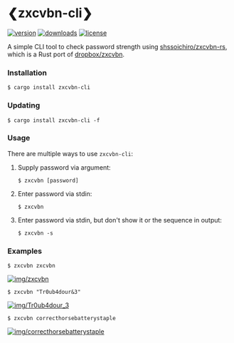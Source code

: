 # ❮zxcvbn-cli❯

[![version][badges/version]][crates.io/b0x]
[![downloads][badges/downloads]][crates.io/b0x]
[![license][badges/license]][license]

A simple CLI tool to check password strength using [shssoichiro/zxcvbn-rs](https://github.com/shssoichiro/zxcvbn-rs), which is a Rust port of [dropbox/zxcvbn](https://github.com/dropbox/zxcvbn).

### Installation
```console
$ cargo install zxcvbn-cli
```

### Updating
```console
$ cargo install zxcvbn-cli -f
```

### Usage
There are multiple ways to use `zxcvbn-cli`:

1. Supply password via argument:
    ```console
    $ zxcvbn [password]
    ```

2. Enter password via stdin:
    ```console
    $ zxcvbn
    ```

3. Enter password via stdin, but don't show it or the sequence in output:
    ```console
    $ zxcvbn -s
    ```


### Examples
```console
$ zxcvbn zxcvbn
```
[![img/zxcvbn]][img/zxcvbn]

```console
$ zxcvbn "Tr0ub4dour&3"
```
[![img/Tr0ub4dour_3]][img/Tr0ub4dour_3]

```console
$ zxcvbn correcthorsebatterystaple
```
[![img/correcthorsebatterystaple]][img/correcthorsebatterystaple]

[crates.io/b0x]: https://crates.io/crates/zxcvbn-cli

[license]: https://github.com/u32i64/zxcvbn-cli/blob/master/LICENSE
[changelog]: https://github.com/u32i64/zxcvbn-cli/blob/master/CHANGELOG.md

[badges/version]: https://img.shields.io/crates/v/zxcvbn-cli.svg?style=for-the-badge
[badges/downloads]: https://img.shields.io/crates/d/zxcvbn-cli.svg?style=for-the-badge
[badges/license]: https://img.shields.io/crates/l/zxcvbn-cli.svg?style=for-the-badge

[img/zxcvbn]: https://raw.githubusercontent.com/u32i64/zxcvbn-cli/master/img/zxcvbn.png
[img/Tr0ub4dour_3]: https://raw.githubusercontent.com/u32i64/zxcvbn-cli/master/img/Tr0ub4dour_3.png
[img/correcthorsebatterystaple]: https://raw.githubusercontent.com/u32i64/zxcvbn-cli/master/img/correcthorsebatterystaple.png
